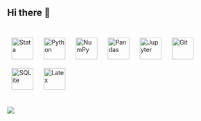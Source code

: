 ## Hi there 👋


<div style="display: inline_block"><br>
  <a href="https://www.stata.com/" target="_blank"><img style="margin: 10px" src="https://cdn.icon-icons.com/icons2/2107/PNG/512/file_type_stata_icon_130148.png" alt="Stata" height="50" /></a>
  <a href="https://www.python.org/" target="_blank"><img style="margin: 10px" src="https://cdn.jsdelivr.net/gh/devicons/devicon/icons/python/python-original.svg" alt="Python" height="50" /></a>
  <a href="https://numpy.org/" target="_blank"><img style="margin: 10px" src="https://cdn.jsdelivr.net/gh/devicons/devicon/icons/numpy/numpy-original.svg" alt="NumPy" height="50" /></a>
  <a href="https://pandas.pydata.org/" target="_blank"><img style="margin: 10px" src="https://cdn.jsdelivr.net/gh/devicons/devicon/icons/pandas/pandas-original.svg" alt="Pandas" height="50" /></a>
  <a href="https://jupyter.org/" target="_blank"><img style="margin: 10px" src="https://cdn.jsdelivr.net/gh/devicons/devicon/icons/jupyter/jupyter-original-wordmark.svg" alt="Jupyter" height="50" /></a>
  <a href="https://git-scm.com/" target="_blank"><img style="margin: 10px" src="https://cdn.jsdelivr.net/gh/devicons/devicon/icons/git/git-original.svg" alt="Git" height="50" /></a>
  <a href="https://www.sqlite.org/index.html" target="_blank"><img style="margin: 10px" src="https://cdn.jsdelivr.net/gh/devicons/devicon/icons/sqlite/sqlite-original.svg" alt="SQLite" height="50" /></a>
  <a href="https://www.latex-project.org/" target="_blank"><img style="margin: 10px" src="https://cdn.jsdelivr.net/gh/devicons/devicon/icons/latex/latex-original.svg" alt="Latex" height="50" /></a>
</div>



##
 
<div> 
  <a href="https://www.linkedin.com/in/sarabrolhato" target="_blank"><img src="https://img.shields.io/badge/-LinkedIn-%230077B5?style=for-the-badge&logo=linkedin&logoColor=white" target="_blank"></a> 
  
</div>
